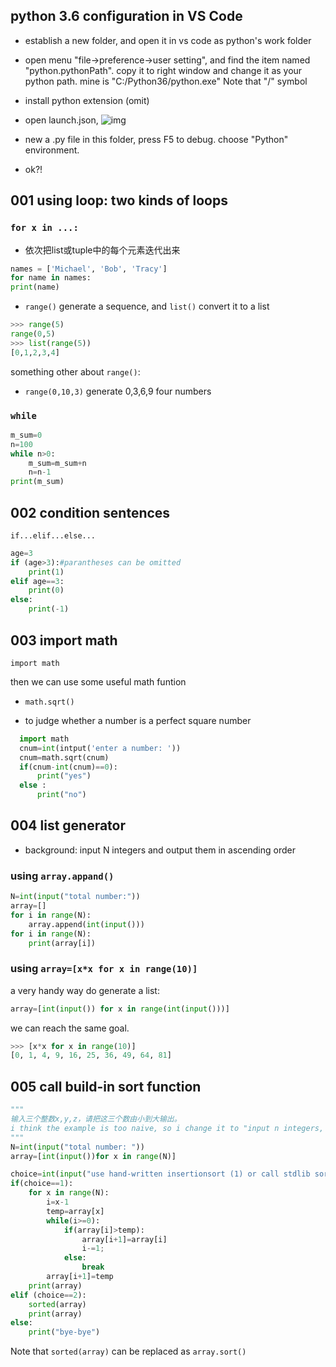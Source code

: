## python 3.6 configuration in VS Code

- establish a new folder, and open it in vs code as python's work folder

- open menu "file->preference->user setting", and find the item named "python.pythonPath". copy it to right window and change it as your python path. mine is "C:/Python36/python.exe"  Note that "/" symbol

- install python extension (omit)

- open launch.json, ![img](http://img.blog.csdn.net/20161208135620414)

- new a .py file in this folder, press F5 to debug. choose "Python" environment.

- ok?!
## 001 using loop: two kinds of loops
### `for x in ...:`
- 依次把list或tuple中的每个元素迭代出来

```python
names = ['Michael', 'Bob', 'Tracy']
for name in names:
print(name)
```
- `range()` generate a sequence, and `list()` convert it to a list

```python
>>> range(5)
range(0,5)
>>> list(range(5))
[0,1,2,3,4]
```

something other about `range()`:      

- `range(0,10,3)` generate 0,3,6,9 four numbers

###  `while`

```python
m_sum=0
n=100
while n>0:
	m_sum=m_sum+n
	n=n-1
print(m_sum)
```

## 002 condition sentences

`if...elif...else...`

```python
age=3
if (age>3):#parantheses can be omitted
	print(1)
elif age==3:
	print(0)
else:
	print(-1)
```

## 003 import math

`import math`

then we can use some useful math funtion

- `math.sqrt()`

- to judge whether a number is a perfect square number

```python
  import math
  cnum=int(intput('enter a number: '))
  cnum=math.sqrt(cnum)
  if(cnum-int(cnum)==0):
      print("yes")
  else :
      print("no")
```

## 004 list generator

- background: input N integers and output them in ascending order

### using `array.appand()`

```python
N=int(input("total number:"))
array=[]
for i in range(N):
	array.append(int(input()))
for i in range(N):
	print(array[i])
```

### using `array=[x*x for x in range(10)]`

a very handy way do generate a list:

```python
array=[int(input()) for x in range(int(input()))]
```

we can reach the same goal.

```python
>>> [x*x for x in range(10)]
[0, 1, 4, 9, 16, 25, 36, 49, 64, 81]
```

## 005 call build-in sort function

```python
"""
输入三个整数x,y,z，请把这三个数由小到大输出。
i think the example is too naive, so i change it to "input n integers, and ouput them in ascending order"
"""
N=int(input("total number: "))
array=[int(input())for x in range(N)]

choice=int(input("use hand-written insertionsort (1) or call stdlib sort function (2)?"))
if(choice==1):
	for x in range(N):
		i=x-1
		temp=array[x]
		while(i>=0):
			if(array[i]>temp):
				array[i+1]=array[i]
				i-=1;
			else:
				break
		array[i+1]=temp
	print(array)
elif (choice==2):
	sorted(array)
	print(array)
else:
	print("bye-bye")
```

Note that `sorted(array)` can be replaced as `array.sort()`

